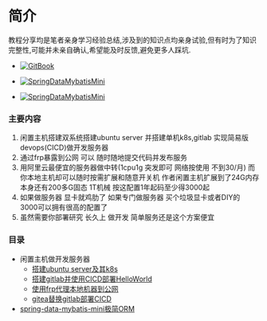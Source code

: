 # 简介 

教程分享均是笔者亲身学习经验总结,涉及到的知识点均亲身试验,但有时为了知识完整性,可能并未亲自确认,希望能及时反馈,避免更多人踩坑.


- [![GitBook](https://img.shields.io/badge/BLOG-vonchange.github.io-brightgreen.svg)](https://vonchange.github.io/)
 
- [![SpringDataMybatisMini](https://img.shields.io/badge/SpringDataMybatisMini-github-brightgreen.svg)](https://github.com/VonChange/spring-data-mybatis-mini)
- [![SpringDataMybatisMini](https://img.shields.io/badge/SpringDataMybatisMini-gitee-brightgreen.svg)](https://gitee.com/vonchange/spring-data-mybatis-mini)

### 主要内容
1. 闲置主机搭建双系统搭建ubuntu server 并搭建单机k8s,gitlab 实现简易版devops(CICD)做开发服务器
2. 通过frp暴露到公网 可以 随时随地提交代码并发布服务
3. 用阿里云最便宜的服务器做中转(1cpu1g 突发即可 网络按使用 不到30/月) 而你本地主机却可以随时按需扩展和随意开关机 
作者闲置主机扩展到了24G内存 本身还有200多G固态 1T机械 按这配置1年起码至少得3000起
4. 如果做服务器 显卡就鸡肋了 如果专门做服务器 买个垃圾显卡或者DIY的 3000可以拥有很高的配置了 
5. 虽然需要你部署研究 长久上 做开发 简单服务还是这个方案便宜
### 目录
* 闲置主机做开发服务器
   * [搭建ubuntu server及其k8s](doc/host/ubuntu.md)
   * [搭建gitlab并使用CICD部署HelloWorld](doc/host/gitlab-ci.md)
   * [使用frp代理本地机器到公网](doc/host/frp.md)
   * [gitea替换gitlab部署CICD](doc/host/gitea.md)
* [spring-data-mybatis-mini极简ORM](doc/mini.md)

